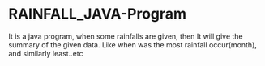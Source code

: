 # RAINFALL_JAVA-Program
It is a java program, when some rainfalls are given, then It will give the summary of the given data. Like when was the most rainfall occur(month), and similarly least..etc
